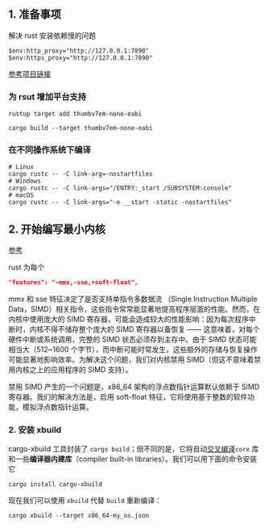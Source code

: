 <!--
 * @Author: LinkyPi trouble.linky@gmail.com
 * @Date: 2024-04-06 17:26:49
 * @LastEditors: LinkyPi trouble.linky@gmail.com
 * @LastEditTime: 2024-04-06 18:10:01
 * @FilePath: /myos/readme.md
 * @Description: 这是默认设置,请设置`customMade`, 打开koroFileHeader查看配置 进行设置: https://github.com/OBKoro1/koro1FileHeader/wiki/%E9%85%8D%E7%BD%AE
-->

##  1. 准备事项

解决 rust 安装依赖慢的问题

```
$env:http_proxy="http://127.0.0.1:7890"
$env:https_proxy="http://127.0.0.1:7890"
```



[参考项目链接](https://os.phil-opp.com/zh-CN/freestanding-rust-binary/)

### 为 rsut 增加平台支持
``` shell
rustup target add thumbv7em-none-eabi
```

``` shell
cargo build --target thumbv7em-none-eabi
```

### 在不同操作系统下编译
``` shell
# Linux
cargo rustc -- -C link-arg=-nostartfiles
# Windows
cargo rustc -- -C link-args="/ENTRY:_start /SUBSYSTEM:console"
# macOS
cargo rustc -- -C link-args="-e __start -static -nostartfiles"
```

## 2. 开始编写最小内核
[参考](https://os.phil-opp.com/zh-CN/minimal-rust-kernel/)

rust 为每个

``` json
"features": "-mmx,-sse,+soft-float",
```
mmx 和 sse 特征决定了是否支持单指令多数据流 （Single Instruction Multiple Data，SIMD）相关指令，这些指令常常能显著地提高程序层面的性能。然而，在内核中使用庞大的 SIMD 寄存器，可能会造成较大的性能影响：因为每次程序中断时，内核不得不储存整个庞大的 SIMD 寄存器以备恢复 —— 这意味着，对每个硬件中断或系统调用，完整的 SIMD 状态必须存到主存中。由于 SIMD 状态可能相当大（512~1600 个字节），而中断可能时常发生，这些额外的存储与恢复操作可能显著地影响效率。为解决这个问题，我们对内核禁用 SIMD（但这不意味着禁用内核之上的应用程序的 SIMD 支持）。

禁用 SIMD 产生的一个问题是，x86_64 架构的浮点数指针运算默认依赖于 SIMD 寄存器。我们的解决方法是，启用 soft-float 特征，它将使用基于整数的软件功能，模拟浮点数指针运算。

### 2. 安装 xbuild

 cargo-xbuild 工具封装了 `cargo build`；但不同的是，它将自动[交叉编译](https://so.csdn.net/so/search?q=交叉编译&spm=1001.2101.3001.7020)`core` 库和一些**编译器内建库**（compiler built-in libraries）。我们可以用下面的命令安装它

```shell
cargo install cargo-xbuild
```

现在我们可以使用 `xbuild` 代替 `build` 重新编译：

```
cargo xbuild --target x86_64-my_os.json
```

